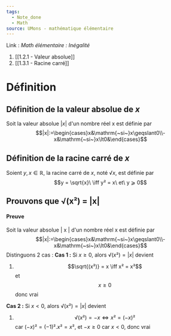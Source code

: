 ```yaml
---
tags:
  - Note_done
  - Math
source: UMons - mathématique élémentaire
---
```


Link :
_Math élémentaire : Inégalité_
1. [[1.2.1 - Valeur absolue]]
2. [[1.3.1 - Racine carré]]

# Définition
## Définition de la valeur absolue de $x$ 
Soit la valeur absolue $| x |$ d'un nombre réel x est définie par $$|x|:=\begin{cases}x&\mathrm{~si~}x\geqslant0\\-x&\mathrm{~si~}x\lt0&\end{cases}$$
## Définition de la racine carré de $x$ 
Soient $y, x ∈ ℝ$, la racine carré de $x$, noté $√x$, est définie par  $$y = \sqrt{x}\ 
	\iff y² = x\ et\ y ⩾ 0$$
## Prouvons que √(x²) = |x|
#### Preuve
Soit la valeur absolue | x | d'un nombre réel x est définie par $$|x|:=\begin{cases}x&\mathrm{~si~}x\geqslant0\\-x&\mathrm{~si~}x\lt0&\end{cases}$$
Distinguons 2 cas :
**Cas 1 :** 
Si $x \ge 0$, alors $√(x²) = |x|$ devient 
1. $$\sqrt{(x²)} = x \iff x² = x²$$ et $$x \ge 0$$ donc vrai

**Cas 2 :**
Si $x < 0$, alors $√(x²) = |x|$ devient 
1. $$√(x²) = -x \iff x² = (-x)²$$
car $(-x)² = (-1)².x² = x²$, et $-x \ge 0$ car $x < 0$, donc vrai

